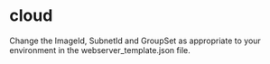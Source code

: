 # cloud

Change the ImageId, SubnetId and GroupSet as appropriate to your environment in the webserver_template.json file.
